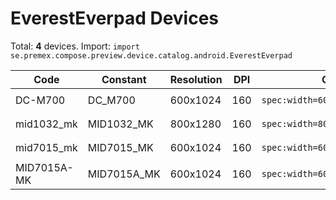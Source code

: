 # EverestEverpad Devices

Total: **4** devices. Import: `import se.premex.compose.preview.device.catalog.android.EverestEverpad`

| Code | Constant | Resolution | DPI | Compose Spec | Preview Usage |
|------|----------|------------|-----|-------------|---------------|
| DC-M700 | DC_M700 | 600x1024 | 160 | `spec:width=600px,height=1024px,dpi=160` | `@Preview(device = EverestEverpad.DC_M700)` |
| mid1032_mk | MID1032_MK | 800x1280 | 160 | `spec:width=800px,height=1280px,dpi=160` | `@Preview(device = EverestEverpad.MID1032_MK)` |
| mid7015_mk | MID7015_MK | 600x1024 | 160 | `spec:width=600px,height=1024px,dpi=160` | `@Preview(device = EverestEverpad.MID7015_MK)` |
| MID7015A-MK | MID7015A_MK | 600x1024 | 160 | `spec:width=600px,height=1024px,dpi=160` | `@Preview(device = EverestEverpad.MID7015A_MK)` |

<!-- Generated automatically. Do not edit manually. -->
